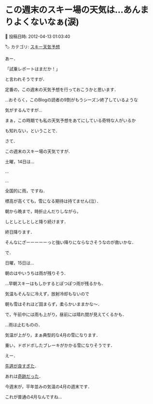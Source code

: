 # この週末のスキー場の天気は…あんまりよくないなぁ(涙)

📅 投稿日時: 2012-04-13 01:03:40

🏷️ カテゴリ: [スキー天気予想](c6554f5c3c106093b511a8daae23757e8.md)

あー．


「試乗レポートはまだか！」


と言われそうですが．


定番の，この週末の天気予想を行っておこうかと思います．





…おそらく，このBlogの読者の9割がもうシーズン終了しているような


気がするんですが…


まぁ，この時期でも私の天気予想をあてにしている奇特な人がいるか


も知れない，ということで．





さて．


この週末のスキー場の天気ですが．


土曜，14日は…


…


…


全国的に雨，ですね．


標高が高くても，雪になる期待は持てません(泣）．


朝から晩まで，時折止んだりしながら，


しとしとしとしと降り続けます．


終日降ります．


そんなにざーーーーーっと強い降りにならなさそうなのが救いかな．





で．


日曜，15日は…


朝のはやいうちは雨が残りそう．


…早朝スキーはもしかするとぽつぽつ雨が残るかも．


気温もそんなに冷えず，放射冷却もないので


朝も雪はそれほど固まらず，柔らかいままかな～．





で，午前中には雨も上がり，昼前には晴れ間が見えてくるかも．


…雨は止むものの．


気温が上がり，まぁ典型的な4月の雪になります．


重い，ドボドボしたブレーキがかかる雪になりそうです．





えー．


[先週が良すぎた](d20120407.md)．


あれは[奇跡だった](d20120409.md)．


今週末が，平年並みの気温の4月の週末です．


これが普通の4月なんですね…
